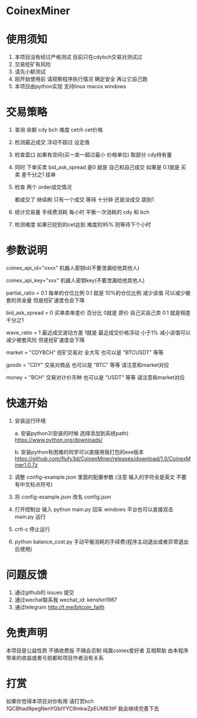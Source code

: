 # CoinexMiner

# 使用须知
1. 本项目没有经过严格测试 目前只在cdybch交易对测试过
2. 交易挖矿有风险
3. 请先小额测试
4. 刚开始使用前 请观察程序执行情况 确定安全 再让它自己跑
5. 本项目由python实现 支持linux macos windows


# 交易策略

1. 查询 余额 cdy bch  难度 cet/h cet价格
2. 检测最近成交 浮动不超过 设定值
3. 检查盘口 如果有空间(买一卖一超过最小 价格单位) 取部分 cdy持有量 
4. 同时 下单买卖 bid_ask_spread 是0 就是 自己和自己成交 如果是 0.1就是 买卖 差千分之1 挂单
5. 检查 两个 order成交情况

	都成交了 继续刷
	只有一个成交 等待 十分钟 还是没成交 跳到1

6. 统计交易量 手续费消耗 每小时 平衡一次消耗的 cdy 和 bch

7. 检测难度 如果已挖到的cet达到 难度的95% 则等待下个小时



# 参数说明

coinex_api_id="xxxx"
机器人密钥id(不要泄漏给他其他人)

coinex_api_key="xxx"
机器人密钥key(不要泄漏给他其他人)

partial_ratio = 0.1
每单的仓位比例 0.1 就是 10%的仓位比例 减少该值 可以减少被套的资金量 但是挖矿速度也会下降

bid_ask_spread = 0 
买单卖单差价 百分比 0就是 原价 自己买自己卖 0.1 就是相差千分之1

wave_ratio = 1
最近成交波动方差 1就是 最近成交价格浮动 小于1% 减小该值可以减少被套风险 但是挖矿速度会下降

market = "CDYBCH"
挖矿交易对 全大写 也可以是 "BTCUSDT" 等等

goods = "CDY"
交易对商品 也可以是 "BTC" 等等 请注意和market对应

money = "BCH"
交易对计价币种 也可以是 "USDT" 等等 请注意和market对应


# 快速开始

1. 安装运行环境

	a. 安装python3(安装的时候 选择添加到系统path)
		https://www.python.org/downloads/

	b. 安装python有困难的同学可以直接用我打包的exe版本
		https://github.com/flufy3d/CoinexMiner/releases/download/1.0/CoinexMiner1.0.7z

2. 调整 config-example.json 里面的配置参数 (注意 输入的字符全是英文 不要有中文标点符号)

3. 将 config-example.json 改名 config.json

4. 
	打开控制台 输入 python main.py 回车
	windows 平台也可以直接双击 main.py 运行

5. crtl-c 停止运行

6. python balance_cost.py 手动平衡消耗的手续费(程序主动退出或者异常退出后使用)


# 问题反馈
1. 通过github的 issues 提交
2. 通过wechat联系我 wechat_id: kenshin1987
3. 通过telegram http://t.me/bitcoin_faith


# 免责声明
 本项目是公益性质 不搞收费版 不搞会员制 纯属coinex爱好者 互相帮助
 由本程序带来的收益或者亏损都和项目作者没有关系

# 打赏

如果你觉得本项目对你有用
请打赏bch
1QCBhad9pegNenYGbtYYC9mkwZpEUMB3tP
我会继续完善下去










